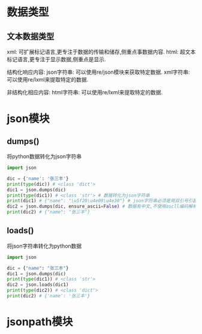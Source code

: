# 数据类型

## 文本数据类型
xml: 可扩展标记语言,更专注于数据的传输和储存,侧重点事数据内容.
html: 超文本标记语言,更专注于显示数据,侧重点是显示.

结构化响应内容:
json字符串: 可以使用re/json模块来获取特定数据.
xml字符串: 可以使用re/lxml来提取特定的数据.

非结构化相应内容:
html字符串: 可以使用re/lxml来提取特定的数据.

# json模块

## dumps()
将python数据转化为json字符串
```py
import json

dic = {'name': '张三丰'}
print(type(dic)) # <class 'dict'>
dic1 = json.dumps(dic)
print(type(dic1)) # <class 'str'> # 数据转化为json字符串
print(dic1) # {"name": "\u5f20\u4e09\u4e30"} # json字符串必须是用双引号引起来的
dic2 = json.dumps(dic, ensure_ascii=False) # 数据有中文,不使用ascll编码解析
print(dic2) # {"name": "张三丰"}
```

## loads()
将json字符串转化为python数据
```py
import json

dic = {"name": "张三丰"}
dic1 = json.dumps(dic)
print(type(dic1)) # <class 'str'>
dic2 = json.loads(dic1)
print(type(dic2)) # <class 'dict'>
print(dic2) # {'name': '张三丰'}
```

# jsonpath模块